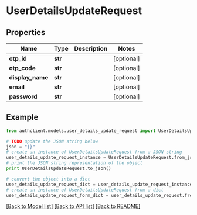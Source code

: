 # UserDetailsUpdateRequest


## Properties
Name | Type | Description | Notes
------------ | ------------- | ------------- | -------------
**otp_id** | **str** |  | [optional] 
**otp_code** | **str** |  | [optional] 
**display_name** | **str** |  | [optional] 
**email** | **str** |  | [optional] 
**password** | **str** |  | [optional] 

## Example

```python
from authclient.models.user_details_update_request import UserDetailsUpdateRequest

# TODO update the JSON string below
json = "{}"
# create an instance of UserDetailsUpdateRequest from a JSON string
user_details_update_request_instance = UserDetailsUpdateRequest.from_json(json)
# print the JSON string representation of the object
print UserDetailsUpdateRequest.to_json()

# convert the object into a dict
user_details_update_request_dict = user_details_update_request_instance.to_dict()
# create an instance of UserDetailsUpdateRequest from a dict
user_details_update_request_form_dict = user_details_update_request.from_dict(user_details_update_request_dict)
```
[[Back to Model list]](../README.md#documentation-for-models) [[Back to API list]](../README.md#documentation-for-api-endpoints) [[Back to README]](../README.md)


